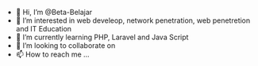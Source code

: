 - 👋 Hi, I’m @Beta-Belajar
- 👀 I’m interested in web develeop, network penetration, web penetretion and IT Education
- 🌱 I’m currently learning PHP, Laravel and Java Script
- 💞️ I’m looking to collaborate on 
- 📫 How to reach me ...

<!---
Beta-Belajar/Beta-Belajar is a ✨ special ✨ repository because its `README.md` (this file) appears on your GitHub profile.
You can click the Preview link to take a look at your changes.
--->
